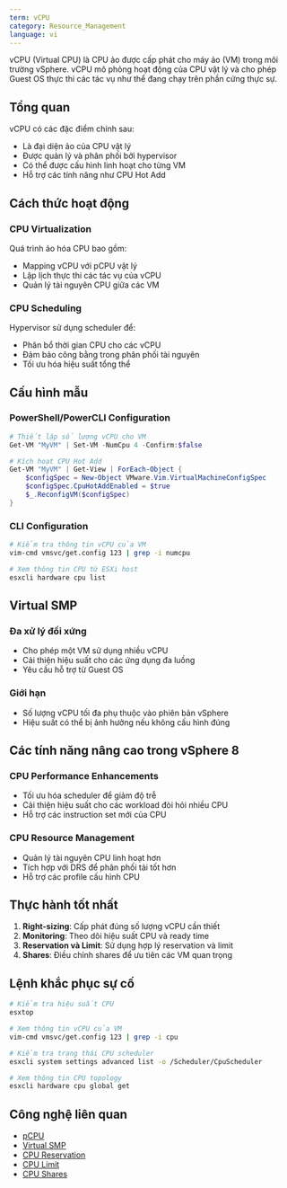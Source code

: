 ```yaml
---
term: vCPU
category: Resource_Management
language: vi
---
```


vCPU (Virtual CPU) là CPU ảo được cấp phát cho máy ảo (VM) trong môi trường vSphere. vCPU mô phỏng hoạt động của CPU vật lý và cho phép Guest OS thực thi các tác vụ như thể đang chạy trên phần cứng thực sự.

## Tổng quan

vCPU có các đặc điểm chính sau:
- Là đại diện ảo của CPU vật lý
- Được quản lý và phân phối bởi hypervisor
- Có thể được cấu hình linh hoạt cho từng VM
- Hỗ trợ các tính năng như CPU Hot Add

## Cách thức hoạt động

### CPU Virtualization
Quá trình ảo hóa CPU bao gồm:
- Mapping vCPU với pCPU vật lý
- Lập lịch thực thi các tác vụ của vCPU
- Quản lý tài nguyên CPU giữa các VM

### CPU Scheduling
Hypervisor sử dụng scheduler để:
- Phân bổ thời gian CPU cho các vCPU
- Đảm bảo công bằng trong phân phối tài nguyên
- Tối ưu hóa hiệu suất tổng thể

## Cấu hình mẫu

### PowerShell/PowerCLI Configuration
```powershell
# Thiết lập số lượng vCPU cho VM
Get-VM "MyVM" | Set-VM -NumCpu 4 -Confirm:$false

# Kích hoạt CPU Hot Add
Get-VM "MyVM" | Get-View | ForEach-Object {
    $configSpec = New-Object VMware.Vim.VirtualMachineConfigSpec
    $configSpec.CpuHotAddEnabled = $true
    $_.ReconfigVM($configSpec)
}
```

### CLI Configuration
```bash
# Kiểm tra thông tin vCPU của VM
vim-cmd vmsvc/get.config 123 | grep -i numcpu

# Xem thông tin CPU từ ESXi host
esxcli hardware cpu list
```

## Virtual SMP

### Đa xử lý đối xứng
- Cho phép một VM sử dụng nhiều vCPU
- Cải thiện hiệu suất cho các ứng dụng đa luồng
- Yêu cầu hỗ trợ từ Guest OS

### Giới hạn
- Số lượng vCPU tối đa phụ thuộc vào phiên bản vSphere
- Hiệu suất có thể bị ảnh hưởng nếu không cấu hình đúng

## Các tính năng nâng cao trong vSphere 8

### CPU Performance Enhancements
- Tối ưu hóa scheduler để giảm độ trễ
- Cải thiện hiệu suất cho các workload đòi hỏi nhiều CPU
- Hỗ trợ các instruction set mới của CPU

### CPU Resource Management
- Quản lý tài nguyên CPU linh hoạt hơn
- Tích hợp với DRS để phân phối tải tốt hơn
- Hỗ trợ các profile cấu hình CPU

## Thực hành tốt nhất

1. **Right-sizing**: Cấp phát đúng số lượng vCPU cần thiết
2. **Monitoring**: Theo dõi hiệu suất CPU và ready time
3. **Reservation và Limit**: Sử dụng hợp lý reservation và limit
4. **Shares**: Điều chỉnh shares để ưu tiên các VM quan trọng

## Lệnh khắc phục sự cố

```bash
# Kiểm tra hiệu suất CPU
esxtop

# Xem thông tin vCPU của VM
vim-cmd vmsvc/get.config 123 | grep -i cpu

# Kiểm tra trạng thái CPU scheduler
esxcli system settings advanced list -o /Scheduler/CpuScheduler

# Xem thông tin CPU topology
esxcli hardware cpu global get
```

## Công nghệ liên quan

- [pCPU](/glossary/term/pcpu.md)
- [Virtual SMP](/glossary/term/virtual-smp.md)
- [CPU Reservation](/glossary/term/cpu-reservation)
- [CPU Limit](/glossary/term/cpu-limit)
- [CPU Shares](/glossary/term/cpu-shares)